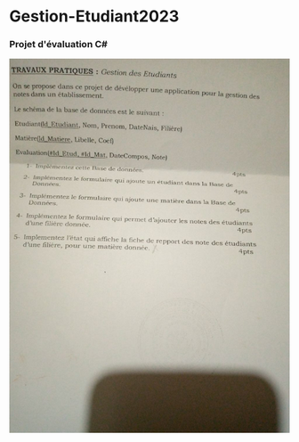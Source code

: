 # Gestion-Etudiant2023

### Projet d'évaluation C#

![Lire la consigne ici](https://github.com/Pattykev/Gestion-Etudiant2023/blob/master/photo_2023-04-03_19-16-19.jpg)
